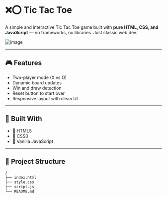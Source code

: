 # ❌⭕ Tic Tac Toe

A simple and interactive Tic Tac Toe game built with **pure HTML, CSS, and JavaScript** — no frameworks, no libraries. Just classic web dev.

![image](https://github.com/user-attachments/assets/22a65dea-b8ac-4dd1-ace8-aa5ac9508443)

---

## 🎮 Features

- Two-player mode (X vs O)
- Dynamic board updates
- Win and draw detection
- Reset button to start over
- Responsive layout with clean UI

---

## 🧰 Built With

- 🔹 HTML5
- 🎨 CSS3
- 🧠 Vanilla JavaScript

---

## 📁 Project Structure

```bash
/
├── index.html
├── style.css
├── script.js
└── README.md
